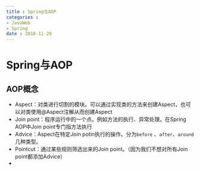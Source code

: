 ```yaml
---
title : Spring与AOP
categories : 
- JavaWeb
- Spring
date : 2018-11-29
---
```


# Spring与AOP

## AOP概念

- Aspect：对类进行切割的模块。可以通过实现类的方法来创建Aspect，也可以对类使用@Aspect注解从而创建Aspect
- Join point：程序运行中的一个点。例如方法的执行、异常处理。在Spring AOP中Join point专门指方法执行
- Advice：Aspect在特定Join potin执行的操作。分为`before` 、`after`、`around`几种类型。
- Pointcut：通过某些规则筛选出来的Join point。（因为我们不想对所有Join point都添加Advice）
- 